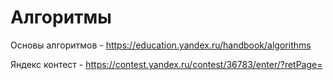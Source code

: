 # Алгоритмы

Основы алгоритмов - https://education.yandex.ru/handbook/algorithms

Яндекс контест - https://contest.yandex.ru/contest/36783/enter/?retPage=

